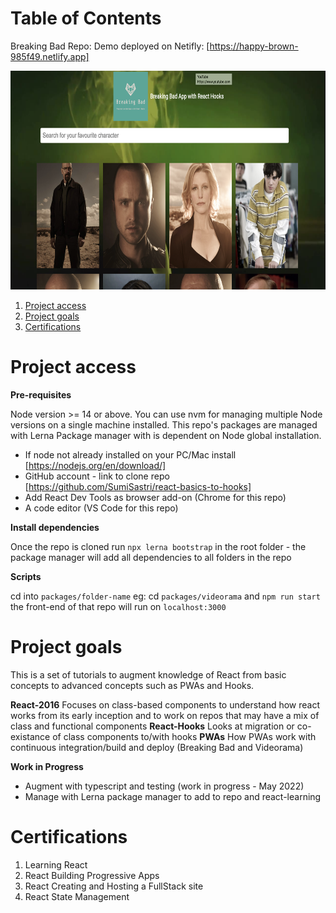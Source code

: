 # Table of Contents

Breaking Bad Repo: Demo deployed on Netifly: [https://happy-brown-985f49.netlify.app]

<img src="packages/breaking-bad/src/assets/breaking-bad-app-screenshot.png" alt="Breaking-Bad PWA with Hooks" height="350"/>


1. [Project access](#Project-access)
2. [Project goals](#Project-goals)
3. [Certifications](#Certifications)

# Project access

__Pre-requisites__

Node version >= 14 or above. You can use nvm for managing multiple Node versions on a single machine installed. This repo's packages are managed with Lerna Package manager with is dependent on Node global installation.

- If node not already installed on your PC/Mac install [https://nodejs.org/en/download/]
- GitHub account - link to clone repo [https://github.com/SumiSastri/react-basics-to-hooks] 
- Add React Dev Tools as browser add-on (Chrome for this repo)
- A code editor (VS Code for this repo)


**Install dependencies**

Once the repo is cloned run `npx lerna bootstrap` in the root folder - the package manager will add all dependencies to all folders in the repo

**Scripts**

cd into `packages/folder-name` eg: cd `packages/videorama` and  `npm run start` the front-end of that repo will run on `localhost:3000`

# Project goals

This is a set of tutorials to augment knowledge of React from basic concepts to advanced concepts such as PWAs and Hooks.

__React-2016__ Focuses on class-based components to understand how react works from its early inception and to work on repos that may have a mix of class and functional components
__React-Hooks__ Looks at migration or co-existance of class components to/with hooks
__PWAs__ How PWAs work with continuous integration/build and deploy (Breaking Bad and Videorama)

__Work in Progress__
- Augment with typescript and testing (work in progress - May 2022)
- Manage with Lerna package manager to add to repo and react-learning 
# Certifications

1. Learning React
2. React Building Progressive Apps
3. React Creating and Hosting a FullStack site
4. React State Management